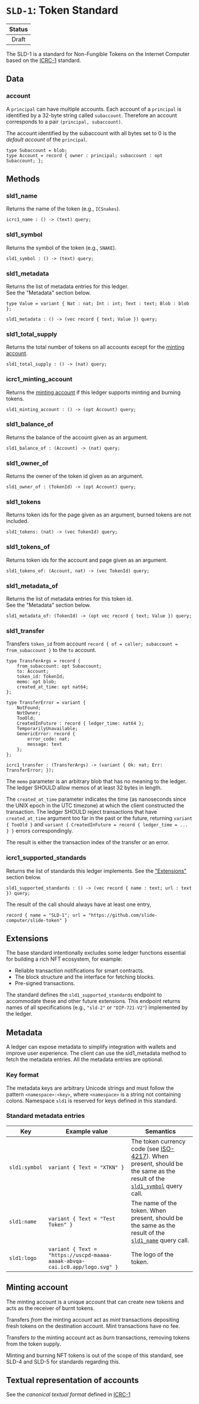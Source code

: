 # `SLD-1`: Token Standard

| Status |
|:------:|
| Draft  |

The SLD-1 is a standard for Non-Fungible Tokens on the Internet Computer based on the [ICRC-1](https://github.com/dfinity/ICRC-1/blob/main/standards/ICRC-1/README.md) standard.

## Data

### account

A `principal` can have multiple accounts. Each account of a `principal` is identified by a 32-byte string called `subaccount`. Therefore an account corresponds to a pair `(principal, subaccount)`.

The account identified by the subaccount with all bytes set to 0 is the _default account_ of the `principal`.

```candid "Type definitions" +=
type Subaccount = blob;
type Account = record { owner : principal; subaccount : opt Subaccount; };
```

## Methods

### sld1_name <span id="name_method"></span>

Returns the name of the token (e.g., `ICSnakes`).

```candid "Methods" +=
icrc1_name : () -> (text) query;
```

### sld1_symbol <span id="symbol_method"></span>

Returns the symbol of the token (e.g., `SNAKE`).

```candid "Methods" +=
sld1_symbol : () -> (text) query;
```

### sld1_metadata <span id="metadata_method"></span>

Returns the list of metadata entries for this ledger.  
See the "Metadata" section below.

```candid "Type definitions" +=
type Value = variant { Nat : nat; Int : int; Text : text; Blob : blob };
```

```candid "Methods" +=
sld1_metadata : () -> (vec record { text; Value }) query;
```

### sld1_total_supply

Returns the total number of tokens on all accounts except for the [minting account](#minting_account).

```candid "Methods" +=
sld1_total_supply : () -> (nat) query;
```

### icrc1_minting_account

Returns the [minting account](#minting_account) if this ledger supports minting and burning tokens.

```candid "Methods" +=
sld1_minting_account : () -> (opt Account) query;
```

### sld1_balance_of

Returns the balance of the account given as an argument.

```candid "Methods" +=
sld1_balance_of : (Account) -> (nat) query;
```

### sld1_owner_of

Returns the owner of the token id given as an argument.

```candid "Methods" +=
sld1_owner_of : (TokenId) -> (opt Account) query;
```

### sld1_tokens

Returns token ids for the page given as an argument, burned tokens are not included.

```candid "Methods" +=
sld1_tokens: (nat) -> (vec TokenId) query;
```

### sld1_tokens_of

Returns token ids for the account and page given as an argument.

```candid "Methods" +=
sld1_tokens_of: (Account, nat) -> (vec TokenId) query;
```

### sld1_metadata_of

Returns the list of metadata entries for this token id.  
See the "Metadata" section below.

```candid "Methods" +=
sld1_metadata_of: (TokenId) -> (opt vec record { text; Value }) query;
```

### sld1_transfer <span id="transfer_method"></span>

Transfers `token_id` from account `record { of = caller; subaccount = from_subaccount }` to the `to` account.

```candid "Type definitions" +=
type TransferArgs = record {
    from_subaccount: opt Subaccount;
    to: Account;
    token_id: TokenId;
    memo: opt blob;
    created_at_time: opt nat64;
};

type TransferError = variant {
    NotFound;
    NotOwner;
    TooOld;
    CreatedInFuture : record { ledger_time: nat64 };
    TemporarilyUnavailable;
    GenericError: record {
        error_code: nat;
        message: text
    };
};
```

```candid "Methods" +=
icrc1_transfer : (TransferArgs) -> (variant { Ok: nat; Err: TransferError; });
```

The `memo` parameter is an arbitrary blob that has no meaning to the ledger.
The ledger SHOULD allow memos of at least 32 bytes in length.

The `created_at_time` parameter indicates the time (as nanoseconds since the UNIX epoch in the UTC timezone) at which the client constructed the transaction.
The ledger SHOULD reject transactions that have `created_at_time` argument too far in the past or the future, returning `variant { TooOld }` and `variant { CreatedInFuture = record { ledger_time = ... } }` errors correspondingly.

The result is either the transaction index of the transfer or an error.

### icrc1_supported_standards

Returns the list of standards this ledger implements.
See the ["Extensions"](#extensions) section below.

```candid "Methods" +=
sld1_supported_standards : () -> (vec record { name : text; url : text }) query;
```

The result of the call should always have at least one entry,

```candid
record { name = "SLD-1"; url = "https://github.com/slide-computer/slide-token" }
```

## Extensions <span id="extensions"></span>

The base standard intentionally excludes some ledger functions essential for building a rich NFT ecosystem, for example:

- Reliable transaction notifications for smart contracts.
- The block structure and the interface for fetching blocks.
- Pre-signed transactions.

The standard defines the `sld1_supported_standards` endpoint to accommodate these and other future extensions.
This endpoint returns names of all specifications (e.g., `"sld-2"` or `"DIP-721-V2"`) implemented by the ledger.

## Metadata

A ledger can expose metadata to simplify integration with wallets and improve user experience. The client can use the sld1_metadata method to fetch the metadata entries. All the metadata entries are optional.

### Key format

The metadata keys are arbitrary Unicode strings and must follow the pattern `<namespace>:<key>`, where `<namespace>` is a string not containing colons.
Namespace `sld1` is reserved for keys defined in this standard.

### Standard metadata entries

| Key           | Example value                                                               | Semantics                                                                                                                                                                           |
|---------------|-----------------------------------------------------------------------------|-------------------------------------------------------------------------------------------------------------------------------------------------------------------------------------|
| `sld1:symbol` | `variant { Text = "XTKN" }`                                                 | The token currency code (see [ISO-4217](https://en.wikipedia.org/wiki/ISO_4217)). When present, should be the same as the result of the [`sld1_symbol`](#symbol_method) query call. |
| `sld1:name`   | `variant { Text = "Test Token" }`                                           | The name of the token. When present, should be the same as the result of the [`sld1_name`](#name_method) query call.                                                                |
| `sld1:logo`   | `variant { Text = "https://uscpd-maaaa-aaaak-abvqa-cai.ic0.app/logo.svg" }` | The logo of the token.                                                                                                                                                              |

## Minting account <span id="minting_account"></span>

The minting account is a unique account that can create new tokens and acts as the receiver of burnt tokens.

Transfers _from_ the minting account act as _mint_ transactions depositing fresh tokens on the destination account.
Mint transactions have no fee.

Transfers _to_ the minting account act as _burn_ transactions, removing tokens from the token supply.

Minting and burning NFT tokens is out of the scope of this standard, see SLD-4 and SLD-5 for standards regarding this.

## Textual representation of accounts

See the _canonical textual format_ defined in [ICRC-1](https://github.com/dfinity/ICRC-1/blob/main/standards/ICRC-1/README.md#textual-representation-of-accounts)